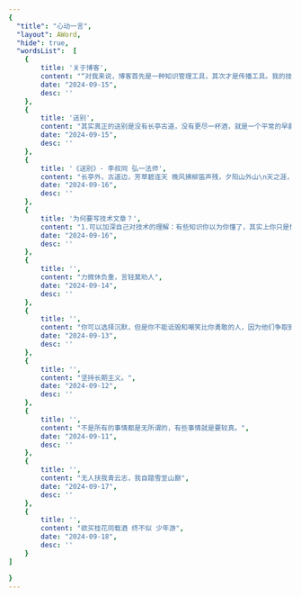 ```yaml
---
{
  "title": "心动一言",
  "layout": AWord,
  "hide": true,
  "wordsList":  [
    {
        title: '关于博客',
        content: "“对我来说，博客首先是一种知识管理工具，其次才是传播工具。我的技术文章，主要用来整理我还不懂的知识。我只写那些我还没有完全掌握的东西，那些我精通的东西，往往没有动力写。炫耀从来不是我的动机，好奇才是。\" ──阮一峰",
        date: "2024-09-15",
        desc: ''
    },
    {
        title: '送别',
        content: "其实真正的送别是没有长亭古道，没有更尽一杯酒，就是一个平常的早晨，有些人永远留在了昨天。",
        date: "2024-09-15",
        desc: ''
    },
    {
        title: '《送别》- 李叔同 弘一法师',
        content: "长亭外，古道边，芳草碧连天 晚风拂柳笛声残，夕阳山外山\n天之涯，地之角，知交半零落 人生难得是欢聚，唯有别离多\n长亭外，古道边，芳草碧连天 问君此去几时还，来时莫徘徊\n天之涯，地之角，知交半零落 一壶浊洒尽余欢，今宵别梦寒",
        date: "2024-09-16",
        desc: ''
    },
    {
        title: '为何要写技术文章？',
        content: "1.可以加深自己对技术的理解：有些知识你以为你懂了，其实上你只是懂了一半，只有自己写出来，将知识整体梳理一遍，才是真正的懂了。\n2.当作笔记：技术内容非常多，你不可能记得住所有的东西，因此将之前的想法/学习内容/思路，记录下来，可供后来翻看。\n3.帮助其他人，交流学习：别人可能也遇到类似的问题，可以通过你的文章学习到解决方案；同时别人可能纠正你的错误，或者指出文章中的问题/不足。",
        date: "2024-09-16",
        desc: ''
    },
    {
        title: '',
        content: "力微休负重，言轻莫劝人",
        date: "2024-09-14",
        desc: ''
    },
    {
        title: '',
        content: "你可以选择沉默，但是你不能诋毁和嘲笑比你勇敢的人，因为他们争取到的光明也会照耀到你，即使你什么也没做。",
        date: "2024-09-13",
        desc: ''
    },
    {
        title: '',
        content: "坚持长期主义。",
        date: "2024-09-12",
        desc: ''
    },
    {
        title: '',
        content: "不是所有的事情都是无所谓的，有些事情就是要较真。",
        date: "2024-09-11",
        desc: ''
    },
    {
        title: '',
        content: "无人扶我青云志，我自踏雪至山巅",
        date: "2024-09-17",
        desc: ''
    },
    {
        title: '',
        content: "欲买桂花同载酒 终不似 少年游",
        date: "2024-09-18",
        desc: ''
    }
]

}
---
```

